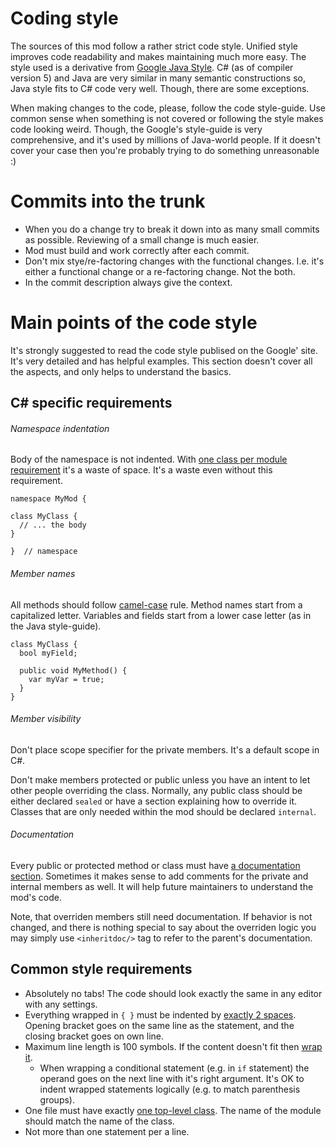 # Coding style

The sources of this mod follow a rather strict code style. Unified style
improves code readability and makes maintaining much more easy. The style
used is a derivative from
[Google Java Style](http://google.github.io/styleguide/javaguide.html).
C# (as of compiler version 5) and Java are very similar in many semantic
constructions so, Java style fits to C# code very well. Though, there are
some exceptions.

When making changes to the code, please, follow the code style-guide. Use
common sense when something is not covered or following the style makes code
looking weird. Though, the Google's style-guide is very comprehensive, and it's
used by millions of Java-world people. If it doesn't cover your case then
you're probably trying to do something unreasonable :)

# Commits into the trunk

* When you do a change try to break it down into as many small commits as
  possible. Reviewing of a small change is much easier.
* Mod must build and work correctly after each commit.
* Don't mix stye/re-factoring changes with the functional changes. I.e. it's
  either a functional change or a re-factoring change. Not the both.
* In the commit description always give the context.

# Main points of the code style

It's strongly suggested to read the code style publised on the Google' site.
It's very detailed and has helpful examples. This section doesn't cover all the
aspects, and only helps to understand the basics.

## C# specific requirements

###### Namespace indentation

Body of the namespace is not indented. With
[one class per module requirement](http://google.github.io/styleguide/javaguide.html#s3.4-class-declaration)
it's a waste of space. It's a waste even without this requirement.

```
namespace MyMod {

class MyClass {
  // ... the body
}

}  // namespace
```

###### Member names

All methods should follow
[camel-case](http://google.github.io/styleguide/javaguide.html#s5.3-camel-case)
rule. Method names start from a capitalized letter. Variables and fields start
from a lower case letter (as in the Java style-guide).

```
class MyClass {
  bool myField;

  public void MyMethod() {
    var myVar = true;
  }
}
```

###### Member visibility

Don't place scope specifier for the private members. It's a default scope in
C#.

Don't make members protected or public unless you have an intent to let other
people overriding the class. Normally, any public class should be either
declared `sealed` or have a section explaining how to override it. Classes
that are only needed within the mod should be declared `internal`.

###### Documentation

Every public or protected method or class must have
[a documentation section](https://msdn.microsoft.com/en-us/library/5ast78ax.aspx).
Sometimes it makes sense to add comments for the private and internal members
as well. It will help future maintainers to understand the mod's code.

Note, that overriden members still need documentation. If behavior is not
changed, and there is nothing special to say about the overriden logic you may
simply use `<inheritdoc/>` tag to refer to the parent's documentation.

## Common style requirements

* Absolutely no tabs! The code should look exactly the same in any editor with
  any settings.
* Everything wrapped in `{ }` must be indented by
  [exactly 2 spaces](http://google.github.io/styleguide/javaguide.html#s4.1.2-blocks-k-r-style).
  Opening bracket goes on the same line as the statement, and the closing
  bracket goes on own line.
* Maximum line length is 100 symbols. If the content doesn't fit then
  [wrap it](http://google.github.io/styleguide/javaguide.html#s4.5-line-wrapping).
  * When wrapping a conditional statement (e.g. in `if` statement) the operand 
    goes on the next line with it's right argument. It's OK to indent wrapped
    statements logically (e.g. to match parenthesis groups).
* One file must have exactly
  [one top-level class](http://google.github.io/styleguide/javaguide.html#s3.4-class-declaration).
  The name of the module should match the name of the class.
* Not more than one statement per a line.
